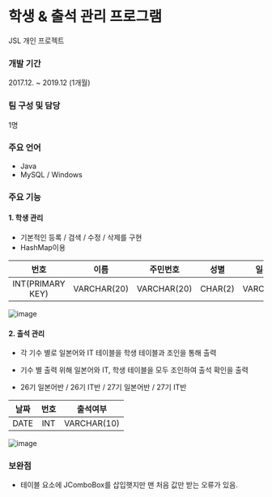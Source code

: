 # 학생 & 출석 관리 프로그램
JSL 개인 프로젝트

### 개발 기간
2017.12. ~ 2019.12 (1개월)

### 팀 구성 및 담당
1명

### 주요 언어
- Java
- MySQL / Windows

### 주요 기능
#### 1. 학생 관리
* 기본적인 등록 / 검색 / 수정 / 삭제를 구현
* HashMap이용

| 번호 | 이름 | 주민번호 | 성별 | 일본어반 | IT반 | 전화번호 | 기수 | 
|:--------:|:-------:|:--------:|:--------:|:--------:|:--------:|:--------:|:--------:|
| INT(PRIMARY KEY) | VARCHAR(20) | VARCHAR(20)| CHAR(2) | VARCHAR(10) | VARCHAR(10) | VARCHAR(20) | CHAR(5) |

![image](https://user-images.githubusercontent.com/67365433/87517148-74db4d00-c6b9-11ea-9392-8b04806b383e.png)

#### 2. 출석 관리

* 각 기수 별로 일본어와 IT 테이블을 학생 테이블과 조인을 통해 출력
* 기수 별 출력 위해 일본어와 IT, 학생 테이블을 모두 조인하여 출석 확인을 출력

* 26기 일본어반 / 26기 IT반 / 27기 일본어반 / 27기 IT반

| 날짜 | 번호 | 출석여부 | 
|:--------:|:-------:|:--------:|
| DATE | INT | VARCHAR(10)|

![image](https://user-images.githubusercontent.com/67365433/87517212-845a9600-c6b9-11ea-84f0-fabfd8747751.png)

### 보완점
- 테이블 요소에 JComboBox를 삽입햇지만 맨 처음 값만 받는 오류가 있음.
